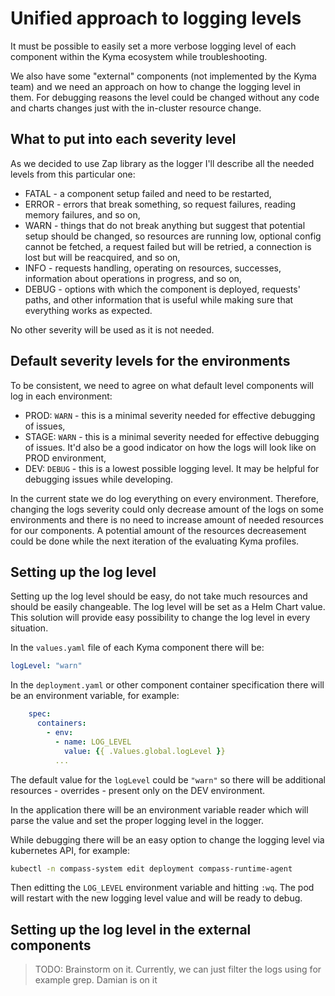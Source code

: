 # Unified approach to logging levels

It must be possible to easily set a more verbose logging level of each component within the Kyma ecosystem while troubleshooting.

We also have some "external" components (not implemented by the Kyma team) and we need an approach on how to change the logging level in them. For debugging reasons the level could be changed without any code and charts changes just with the in-cluster resource change.

## What to put into each severity level

As we decided to use Zap library as the logger I'll describe all the needed levels from this particular one:

- FATAL - a component setup failed and need to be restarted,
- ERROR - errors that break something, so request failures, reading memory failures, and so on,
- WARN - things that do not break anything but suggest that potential setup should be changed, so resources are running low, optional config cannot be fetched, a request failed but will be retried, a connection is lost but will be reacquired, and so on,
- INFO - requests handling, operating on resources, successes, information about operations in progress, and so on,
- DEBUG - options with which the component is deployed, requests' paths, and other information that is useful while making sure that everything works as expected.

No other severity will be used as it is not needed.

## Default severity levels for the environments

To be consistent, we need to agree on what default level components will log in each environment:

- PROD: `WARN` - this is a minimal severity needed for effective debugging of issues,
- STAGE: `WARN` - this is a minimal severity needed for effective debugging of issues. It'd also be a good indicator on how the logs will look like on PROD environment,
- DEV: `DEBUG` - this is a lowest possible logging level. It may be helpful for debugging issues while developing.

In the current state we do log everything on every environment. Therefore, changing the logs severity could only decrease amount of the logs on some environments and there is no need to increase amount of needed resources for our components. A potential amount of the resources decreasement could be done while the next iteration of the evaluating Kyma profiles.

## Setting up the log level

Setting up the log level should be easy, do not take much resources and should be easily changeable. The log level will be set as a Helm Chart value. This solution will provide easy possibility to change the log level in every situation.

In the `values.yaml` file of each Kyma component there will be:

```yaml
logLevel: "warn"
```

In the `deployment.yaml` or other component container specification there will be an environment variable, for example:

```yaml
    spec:
      containers:
        - env:
          - name: LOG_LEVEL
            value: {{ .Values.global.logLevel }}
          ...
```

The default value for the `logLevel` could be `"warn"` so there will be additional resources - overrides - present only on the DEV environment.

In the application there will be an environment variable reader which will parse the value and set the proper logging level in the logger.

While debugging there will be an easy option to change the logging level via kubernetes API, for example:
```bash
kubectl -n compass-system edit deployment compass-runtime-agent
```
Then editting the `LOG_LEVEL` environment variable and hitting `:wq`. The pod will restart with the new logging level value and will be ready to debug.

## Setting up the log level in the external components

> TODO: Brainstorm on it. Currently, we can just filter the logs using for example grep. Damian is on it
